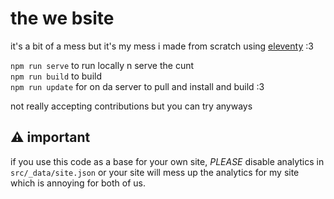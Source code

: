 # the we bsite

it's a bit of a mess but it's my mess i made from scratch using [eleventy](https://11ty.dev) :3

`npm run serve` to run locally n serve the cunt  
`npm run build` to build  
`npm run update` for on da server to pull and install and build :3

not really accepting contributions but you can try anyways

## ⚠️ important

if you use this code as a base for your own site, *PLEASE* disable analytics in `src/_data/site.json` or your site will mess up the analytics for my site which is annoying for both of us. 